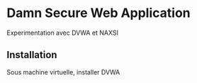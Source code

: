 # Damn Secure Web Application
Experimentation avec DVWA et NAXSI



## Installation
Sous machine virtuelle, installer DVWA

